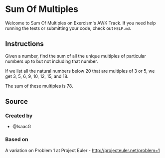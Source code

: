# Sum Of Multiples

Welcome to Sum Of Multiples on Exercism's AWK Track.
If you need help running the tests or submitting your code, check out `HELP.md`.

## Instructions

Given a number, find the sum of all the unique multiples of particular numbers up to but not including that number.

If we list all the natural numbers below 20 that are multiples of 3 or 5, we get 3, 5, 6, 9, 10, 12, 15, and 18.

The sum of these multiples is 78.

## Source

### Created by

- @IsaacG

### Based on

A variation on Problem 1 at Project Euler - http://projecteuler.net/problem=1